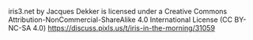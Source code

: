 iris3.net by Jacques Dekker is licensed under a Creative Commons Attribution-NonCommercial-ShareAlike 4.0 International License (CC BY-NC-SA 4.0)
https://discuss.pixls.us/t/iris-in-the-morning/31059


